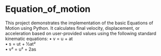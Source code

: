 # Equation_of_motion

This project demonstrates the implementation of the basic Equations of Motion using Python. It calculates final velocity, displacement, or acceleration based on user-provided values using the following standard kinematic equations:
	•	v = u + at<br>
	•	s = ut + ½at²<br>
	•	v² = u² + 2as
